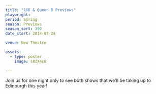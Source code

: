 ```yaml
---
title: "18B & Queen B Previews"
playwright:
period: Spring
season: Previews
season_sort: 390
date_start: 2014-07-24

venue: New Theatre

assets:
  - type: poster
    image: s8ZX4c8

---
```


Join us for one night only to see both shows that we'll be taking up to Edinburgh this year!

